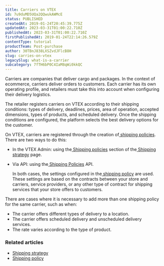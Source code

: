 ```yaml
---
title: ​​Carriers on VTEX
id: 7u9duMD5UQa2QQwukAWMcE
status: PUBLISHED
createdAt: 2019-01-24T20:45:39.775Z
updatedAt: 2023-03-31T01:00:22.710Z
publishedAt: 2023-03-31T01:00:22.710Z
firstPublishedAt: 2019-01-24T22:14:26.579Z
contentType: tutorial
productTeam: Post-purchase
author: 30TBnJ838LXSZvdJFlcB8H
slug: carries-on-vtex
legacySlug: what-is-a-carrier
subcategory: 7fTH6bP0C4IaM8qWi0kkQC
---
```


Carriers are companies that deliver cargo and packages. In the context of ecommerce, carriers deliver orders to customers. Each carrier has its own operating profile, and retailers must take this into account when configuring their delivery logistics.

The retailer registers carriers on VTEX according to their shipping conditions: types of delivery, deadlines, prices, area of operation, accepted dimensions, types of products, and scheduled delivery. Once the shipping conditions are configured, the platform selects the best delivery options for the customer.

On VTEX, carriers are registered through the creation of[ shipping policies](https://help.vtex.com/pt/tutorial/politica-de-envio--tutorials_140). There are two ways to do this:

* In the VTEX Admin: using the[ Shipping policies](https://help.vtex.com/pt/tutorial/politica-de-envio--tutorials_140) section of the[ Shipping strategy](https://help.vtex.com/pt/tutorial/estrategia-de-envio--58vLBDbjYVQzJ6rRc5QNz3) page.
* Via API: using the[ Shipping Policies](https://developers.vtex.com/docs/api-reference/logistics-api#post-/api/logistics/pvt/shipping-policies) API.

    In both cases, the settings configured in the[ shipping policy](https://help.vtex.com/pt/tutorial/politica-de-envio--tutorials_140) are used. These settings are based on the contracts between your store and carriers, service providers, or any other type of contract for shipping services that your store offers to customers.

There are cases where it is necessary to add more than one shipping policy for the same carrier, such as when:

* The carrier offers different types of delivery to a location.
* The carrier offers scheduled delivery and unscheduled delivery services.
* The rate varies according to the type of product.

### Related articles
- [Shipping strategy](https://help.vtex.com/en/tutorial/shipping-strategy--58vLBDbjYVQzJ6rRc5QNz3)
- [Shipping policy](https://help.vtex.com/en/tutorial/shipping-policy--tutorials_140)
